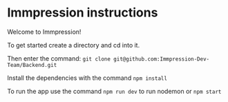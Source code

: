 # Immpression instructions

Welcome to Immpression!

To get started create a directory and cd into it.

Then enter the command: ```git clone git@github.com:Immpression-Dev-Team/Backend.git```

Install the dependencies with the command ```npm install```

To run the app use the command ```npm run dev``` to run nodemon or ```npm start```